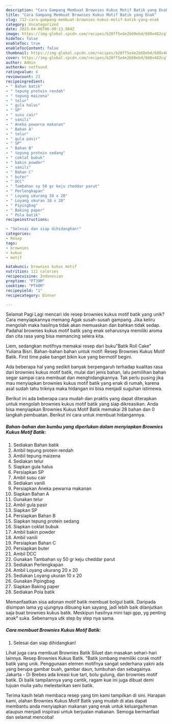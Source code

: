 ```yaml
---
description: "Cara Gampang Membuat Brownies Kukus Motif Batik yang Enak"
title: "Cara Gampang Membuat Brownies Kukus Motif Batik yang Enak"
slug: 712-cara-gampang-membuat-brownies-kukus-motif-batik-yang-enak
category: Uncategorized
date: 2023-04-06T06:49:13.984Z
image: https://img-global.cpcdn.com/recipes/b28ff5e4e2b60ebd/680x482cq70/brownies-kukus-motif-batik-foto-resep-utama.jpg
hideToc: false
enableToc: true
enableTocContent: false
thumbnail: https://img-global.cpcdn.com/recipes/b28ff5e4e2b60ebd/680x482cq70/brownies-kukus-motif-batik-foto-resep-utama.jpg
cover: https://img-global.cpcdn.com/recipes/b28ff5e4e2b60ebd/680x482cq70/brownies-kukus-motif-batik-foto-resep-utama.jpg
author: Admin
authorAv: notfound
ratingvalue: 4
reviewcount: 23
recipeingredient:
- " Bahan batik"
- " tepung protein rendah"
- " tepung maizena"
- " telur"
- " gula halus"
- " SP"
- " susu cair"
- " vanili"
- " Aneka pewarna makanan"
- " Bahan A"
- " telur"
- " gula pasir"
- " SP"
- " Bahan B"
- " tepung protein sedang"
- " coklat bubuk"
- " bakin powder"
- " vanili"
- " Bahan C"
- " buter"
- " DCC"
- " Tambahan sy 50 gr keju cheddar parut"
- " Perlengkapan"
- " Loyang ukurang 20 x 20"
- " Loyang ukuran 10 x 20"
- " Pipingbag"
- " Baking paper"
- " Pola batik"
recipeinstructions:

- "Selesai dan siap dihidangkan!"
categories:
- Resep
tags:
- brownies
- kukus
- motif

katakunci: brownies kukus motif 
nutrition: 111 calories
recipecuisine: Indonesian
preptime: "PT39M"
cooktime: "PT40M"
recipeyield: "1"
recipecategory: Dinner

---
```



Selamat Pagi Lagi mencari ide resep brownies kukus motif batik yang unik? Cara menyiapkannya memang Agak susah-susah gampang. Jika keliru mengolah maka hasilnya tidak akan memuaskan dan bahkan tidak sedap. Padahal brownies kukus motif batik yang enak seharusnya memiliki aroma dan cita rasa yang bisa memancing selera kita.


Liem, sedangkan motifnya memakai resep dari buku&#34;Batik Roll Cake&#34; Yuliana Bisri. Bahan-bahan bahan untuk motif: Resep Brownies Kukus Motif Batik. First time pake banget bikin kue yang bermotif begini.

Ada beberapa hal yang sedikit banyak berpengaruh terhadap kualitas rasa dari brownies kukus motif batik, mulai dari jenis bahan, lalu pemilihan bahan segar sampai cara membuat dan menghidangkannya. Tak perlu pusing jika mau menyiapkan brownies kukus motif batik yang enak di rumah, karena asal sudah tahu triknya maka hidangan ini bisa menjadi suguhan istimewa.


Berikut ini ada beberapa cara mudah dan praktis yang dapat diterapkan untuk mengolah brownies kukus motif batik yang siap dikreasikan. Anda bisa menyiapkan Brownies Kukus Motif Batik memakai 28 bahan dan 0 langkah pembuatan. Berikut ini cara untuk membuat hidangannya.

<!--inarticleads1-->

##### Bahan-bahan dan bumbu yang diperlukan dalam menyiapkan Brownies Kukus Motif Batik:

1. Sediakan  Bahan batik
1. Ambil  tepung protein rendah
1. Ambil  tepung maizena
1. Sediakan  telur
1. Siapkan  gula halus
1. Persiapkan  SP
1. Ambil  susu cair
1. Sediakan  vanili
1. Persiapkan  Aneka pewarna makanan
1. Siapkan  Bahan A
1. Gunakan  telur
1. Ambil  gula pasir
1. Siapkan  SP
1. Persiapkan  Bahan B
1. Siapkan  tepung protein sedang
1. Siapkan  coklat bubuk
1. Ambil  bakin powder
1. Ambil  vanili
1. Persiapkan  Bahan C
1. Persiapkan  buter
1. Ambil  DCC
1. Gunakan  Tambahan sy 50 gr keju cheddar parut
1. Sediakan  Perlengkapan
1. Ambil  Loyang ukurang 20 x 20
1. Sediakan  Loyang ukuran 10 x 20
1. Gunakan  Pipingbag
1. Siapkan  Baking paper
1. Sediakan  Pola batik


Memanfaatkan sisa adonan motif batik membuat bolgul batik. Daripada disimpan lama yg ujungnya dibuang kan sayang, jadi lebih baik dilanjutkan saja buat brownies kukus batik. Meskipun hasilnya mini tapi gpp, yg penting anak² suka. Sebenarnya utk step by step nya sama. 

<!--inarticleads2-->

##### Cara membuat Brownies Kukus Motif Batik:


1. Selesai dan siap dihidangkan!

Lihat juga cara membuat Brownies Batik Siluet dan masakan sehari-hari lainnya. Resep Brownies Kukus Batik. &#34;Batik jombang memiliki corak motif batik yang unik. Penggunaan elemen motifnya sangat sederhana yakni ada yang berupa gambar buah, gambar daun, tumbuhan dan sebagainya. Jakarta - Di Brebes ada kreasi kue tart, bolu gulung, dan brownies motif batik. Di balik tampilannya yang cantik, ragam kue ini juga dibuat demi tujuan mulia yaitu melestarikan seni batik. 

Terima kasih telah membaca resep yang tim kami tampilkan di sini. Harapan kami, olahan Brownies Kukus Motif Batik yang mudah di atas dapat membantu anda menyiapkan makanan yang enak untuk keluarga/teman ataupun menjadi inspirasi untuk berjualan makanan. Semoga bermanfaat dan selamat mencoba!
